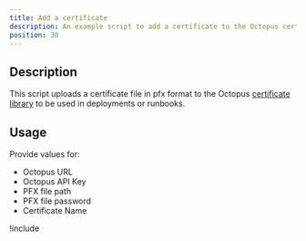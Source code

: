 ```yaml
---
title: Add a certificate
description: An example script to add a certificate to the Octopus certificate library.
position: 30
---
```


## Description

This script uploads a certificate file in pfx format to the Octopus [certificate library](/docs/deployment-examples/certificates/index.md) to be used in deployments or runbooks.

## Usage

Provide values for:

- Octopus URL
- Octopus API Key
- PFX file path
- PFX file password
- Certificate Name

!include <create-certificate-scripts>

